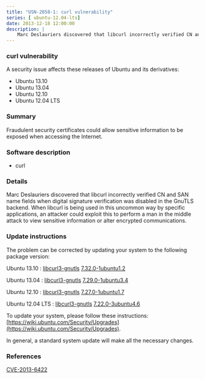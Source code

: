 ```yaml
---
title: "USN-2058-1: curl vulnerability"
series: [ ubuntu-12.04-lts]
date: 2013-12-18 12:00:00
description: |
    Marc Deslauriers discovered that libcurl incorrectly verified CN and SAN name fields when digital signature verification was disabled in the GnuTLS backend. When libcurl is being used in this uncommon way by specific applications, an attacker could exploit this to perform a man in the middle attack to view sensitive information or alter encrypted communications. 
--- 
```

 
 


### curl vulnerability

A security issue affects these releases of Ubuntu and its derivatives:

* Ubuntu 13.10
* Ubuntu 13.04
* Ubuntu 12.10
* Ubuntu 12.04 LTS

### Summary

Fraudulent security certificates could allow sensitive information to be exposed when accessing the Internet.

### Software description

* curl 

### Details

Marc Deslauriers discovered that libcurl incorrectly verified CN and SAN name fields when digital signature verification was disabled in the GnuTLS backend. When libcurl is being used in this uncommon way by specific applications, an attacker could exploit this to perform a man in the middle attack to view sensitive information or alter encrypted communications. 

### Update instructions

The problem can be corrected by updating your system to the following package version:

Ubuntu 13.10
 : [libcurl3-gnutls](https://launchpad.net/ubuntu/+source/curl) <span> [7.32.0-1ubuntu1.2](https://launchpad.net/ubuntu/+source/curl/7.32.0-1ubuntu1.2) </span> 

Ubuntu 13.04
 : [libcurl3-gnutls](https://launchpad.net/ubuntu/+source/curl) <span> [7.29.0-1ubuntu3.4](https://launchpad.net/ubuntu/+source/curl/7.29.0-1ubuntu3.4) </span> 

Ubuntu 12.10
 : [libcurl3-gnutls](https://launchpad.net/ubuntu/+source/curl) <span> [7.27.0-1ubuntu1.7](https://launchpad.net/ubuntu/+source/curl/7.27.0-1ubuntu1.7) </span> 

Ubuntu 12.04 LTS
 : [libcurl3-gnutls](https://launchpad.net/ubuntu/+source/curl) <span> [7.22.0-3ubuntu4.6](https://launchpad.net/ubuntu/+source/curl/7.22.0-3ubuntu4.6) </span> 

To update your system, please follow these instructions: [https://wiki.ubuntu.com/Security/Upgrades](https://wiki.ubuntu.com/Security/Upgrades).

In general, a standard system update will make all the necessary changes. 

### References

 
 [CVE-2013-6422](http://people.ubuntu.com/~ubuntu-security/cve/CVE-2013-6422)
 

